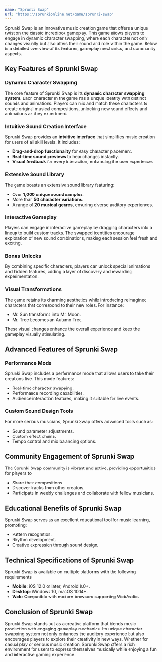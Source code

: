 ```yaml
---
name: "Sprunki Swap"
url: "https://sprunkionline.net/game/sprunki-swap"
---
```


Sprunki Swap is an innovative music creation game that offers a unique twist on the classic Incredibox gameplay. This game allows players to engage in dynamic character swapping, where each character not only changes visually but also alters their sound and role within the game. Below is a detailed overview of its features, gameplay mechanics, and community aspects.

## Key Features of Sprunki Swap

### **Dynamic Character Swapping**
The core feature of Sprunki Swap is its **dynamic character swapping system**. Each character in the game has a unique identity with distinct sounds and animations. Players can mix and match these characters to create original musical compositions, unlocking new sound effects and animations as they experiment.

### **Intuitive Sound Creation Interface**
Sprunki Swap provides an **intuitive interface** that simplifies music creation for users of all skill levels. It includes:
- **Drag-and-drop functionality** for easy character placement.
- **Real-time sound previews** to hear changes instantly.
- **Visual feedback** for every interaction, enhancing the user experience.

### **Extensive Sound Library**
The game boasts an extensive sound library featuring:
- Over **1,000 unique sound samples**.
- More than **50 character variations**.
- A range of **20 musical genres**, ensuring diverse auditory experiences.

### **Interactive Gameplay**
Players can engage in interactive gameplay by dragging characters into a lineup to build custom tracks. The swapped identities encourage exploration of new sound combinations, making each session feel fresh and exciting.

### **Bonus Unlocks**
By combining specific characters, players can unlock special animations and hidden features, adding a layer of discovery and rewarding experimentation.

### **Visual Transformations**
The game retains its charming aesthetics while introducing reimagined characters that correspond to their new roles. For instance:
- Mr. Sun transforms into Mr. Moon.
- Mr. Tree becomes an Autumn Tree.

These visual changes enhance the overall experience and keep the gameplay visually stimulating.

## Advanced Features of Sprunki Swap

### **Performance Mode**
Sprunki Swap includes a performance mode that allows users to take their creations live. This mode features:
- Real-time character swapping.
- Performance recording capabilities.
- Audience interaction features, making it suitable for live events.

### **Custom Sound Design Tools**
For more serious musicians, Sprunki Swap offers advanced tools such as:
- Sound parameter adjustments.
- Custom effect chains.
- Tempo control and mix balancing options.

## Community Engagement of Sprunki Swap
The Sprunki Swap community is vibrant and active, providing opportunities for players to:
- Share their compositions.
- Discover tracks from other creators.
- Participate in weekly challenges and collaborate with fellow musicians.

## Educational Benefits of Sprunki Swap
Sprunki Swap serves as an excellent educational tool for music learning, promoting:
- Pattern recognition.
- Rhythm development.
- Creative expression through sound design.

## Technical Specifications of Sprunki Swap
Sprunki Swap is available on multiple platforms with the following requirements:
- **Mobile**: iOS 12.0 or later, Android 8.0+.
- **Desktop**: Windows 10, macOS 10.14+.
- **Web**: Compatible with modern browsers supporting WebAudio.

## Conclusion of Sprunki Swap
Sprunki Swap stands out as a creative platform that blends music production with engaging gameplay mechanics. Its unique character swapping system not only enhances the auditory experience but also encourages players to explore their creativity in new ways. Whether for casual play or serious music creation, Sprunki Swap offers a rich environment for users to express themselves musically while enjoying a fun and interactive gaming experience.